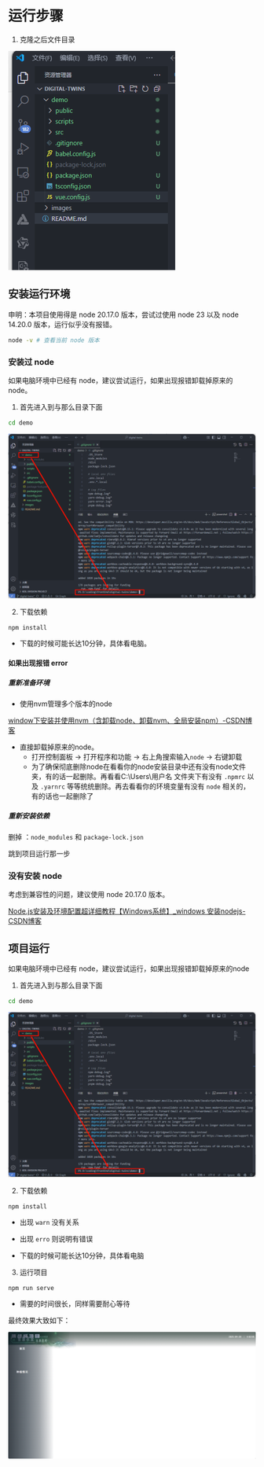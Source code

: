 # 运行步骤

1. 克隆之后文件目录

![alt text](/images/image.png)



## 安装运行环境

申明：本项目使用得是 node 20.17.0 版本，尝试过使用 node 23  以及 node 14.20.0 版本，运行似乎没有报错。



```bash
node -v # 查看当前 node 版本
```



### 安装过 node 



如果电脑环境中已经有 node，建议尝试运行，如果出现报错卸载掉原来的node。

1. 首先进入到与那么目录下面

```bash
cd demo
```



![image-20250420103915332](/images/image-20250420103915332.png)



2. 下载依赖

```shell
npm install
```

+ 下载的时候可能长达10分钟，具体看电脑。

#### 如果出现报错 error

##### 重新准备环境

+ 使用nvm管理多个版本的node

[window下安装并使用nvm（含卸载node、卸载nvm、全局安装npm）-CSDN博客](https://blog.csdn.net/HuangsTing/article/details/113857145)

+ 直接卸载掉原来的node。
  + 打开控制面板 -> 打开程序和功能 -> 右上角搜索输入`node` -> 右键卸载
  + 为了确保彻底删除node在看看你的node安装目录中还有没有node文件夹，有的话一起删除。再看看C:\Users\用户名 文件夹下有没有 `.npmrc` 以及 `.yarnrc` 等等统统删除。再去看看你的环境变量有没有 `node` 相关的，有的话也一起删除了

##### 重新安装依赖

删掉 ：`node_modules` 和 `package-lock.json`

跳到项目运行那一步

### 没有安装 node

考虑到兼容性的问题，建议使用 node 20.17.0 版本。

[Node.js安装及环境配置超详细教程【Windows系统】_windows 安装nodejs-CSDN博客](https://blog.csdn.net/Nicolecocol/article/details/136788200)

## 项目运行



如果电脑环境中已经有 node，建议尝试运行，如果出现报错卸载掉原来的node

1. 首先进入到与那么目录下面

```bash
cd demo
```



![image-20250420103915332](/images/image-20250420103915332.png)



2. 下载依赖

```shell
npm install
```

+ 出现 `warn` 没有关系
+ 出现 `erro` 则说明有错误

+ 下载的时候可能长达10分钟，具体看电脑

3. 运行项目

```shell
npm run serve
```

+ 需要的时间很长，同样需要耐心等待



最终效果大致如下：



![image-20250420110210979](/images/image-20250420110210979.png)